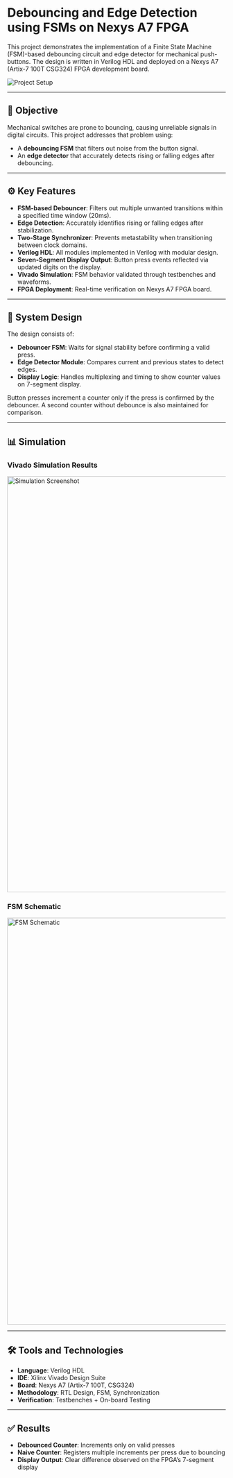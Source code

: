 # Debouncing and Edge Detection using FSMs on Nexys A7 FPGA

This project demonstrates the implementation of a Finite State Machine (FSM)-based debouncing circuit and edge detector for mechanical push-buttons. The design is written in Verilog HDL and deployed on a Nexys A7 (Artix-7 100T CSG324) FPGA development board.

![Project Setup](https://github.com/user-attachments/assets/9e3370ce-43bb-4f10-935f-eb8133272406)

---

## 🧠 Objective

Mechanical switches are prone to bouncing, causing unreliable signals in digital circuits. This project addresses that problem using:

- A **debouncing FSM** that filters out noise from the button signal.
- An **edge detector** that accurately detects rising or falling edges after debouncing.

---

## ⚙️ Key Features

- **FSM-based Debouncer**: Filters out multiple unwanted transitions within a specified time window (20ms).
- **Edge Detection**: Accurately identifies rising or falling edges after stabilization.
- **Two-Stage Synchronizer**: Prevents metastability when transitioning between clock domains.
- **Verilog HDL**: All modules implemented in Verilog with modular design.
- **Seven-Segment Display Output**: Button press events reflected via updated digits on the display.
- **Vivado Simulation**: FSM behavior validated through testbenches and waveforms.
- **FPGA Deployment**: Real-time verification on Nexys A7 FPGA board.

---

## 🧩 System Design

The design consists of:

- **Debouncer FSM**: Waits for signal stability before confirming a valid press.
- **Edge Detector Module**: Compares current and previous states to detect edges.
- **Display Logic**: Handles multiplexing and timing to show counter values on 7-segment display.

Button presses increment a counter only if the press is confirmed by the debouncer. A second counter without debounce is also maintained for comparison.

---

## 📊 Simulation

### Vivado Simulation Results

<img width="959" alt="Simulation Screenshot" src="https://github.com/user-attachments/assets/f64008c8-233c-4e4a-b1ee-51383122aa1d">

### FSM Schematic

<img width="938" alt="FSM Schematic" src="https://github.com/user-attachments/assets/09d87013-ca50-4d25-9377-ed36264f9af6">

---

## 🛠 Tools and Technologies

- **Language**: Verilog HDL  
- **IDE**: Xilinx Vivado Design Suite  
- **Board**: Nexys A7 (Artix-7 100T, CSG324)  
- **Methodology**: RTL Design, FSM, Synchronization  
- **Verification**: Testbenches + On-board Testing

---

## ✅ Results

- **Debounced Counter**: Increments only on valid presses  
- **Naive Counter**: Registers multiple increments per press due to bouncing  
- **Display Output**: Clear difference observed on the FPGA’s 7-segment display


